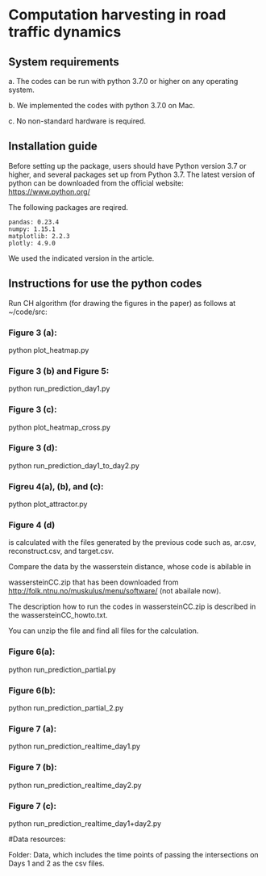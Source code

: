 # Computation harvesting in road traffic dynamics


## System requirements

a. The codes can be run with python 3.7.0 or higher on any operating system.

b. We implemented the codes with python 3.7.0 on Mac.

c. No non-standard hardware is required.



## Installation guide

Before setting up the package, users should have Python version 3.7 or higher, and several packages set up from Python 3.7. 
The latest version of python can be downloaded from the official website: https://www.python.org/

The following packages are reqired.
```
pandas: 0.23.4
numpy: 1.15.1
matplotlib: 2.2.3
plotly: 4.9.0
```
We used the indicated version in the article.



## Instructions for use the python codes



Run CH algorithm (for drawing the figures in the paper) as follows at ~/code/src:


### Figure 3 (a):

python plot_heatmap.py


### Figure 3 (b) and Figure 5:

python run_prediction_day1.py


### Figure 3 (c):

python plot_heatmap_cross.py


### Figure 3 (d):

python run_prediction_day1_to_day2.py 


### Figreu 4(a), (b), and (c):

python plot_attractor.py


### Figure 4 (d) 

is calculated with the files generated by the previous code such as, ar.csv, reconstruct.csv, and target.csv.

Compare the data by the wasserstein distance, whose code is abilable in

wassersteinCC.zip that has been downloaded from http://folk.ntnu.no/muskulus/menu/software/ (not abailale now).

The description how to run the codes in wassersteinCC.zip is described in the wassersteinCC_howto.txt.

You can unzip the file and find all files for the calculation.



### Figure 6(a):

python run_prediction_partial.py



### Figure 6(b):

python run_prediction_partial_2.py



### Figure 7 (a):

python run_prediction_realtime_day1.py


### Figure 7 (b):

python run_prediction_realtime_day2.py


### Figure 7 (c):


python run_prediction_realtime_day1+day2.py








#Data resources:

Folder: Data, which includes the time points of passing the intersections on Days 1 and 2 as the csv files.


